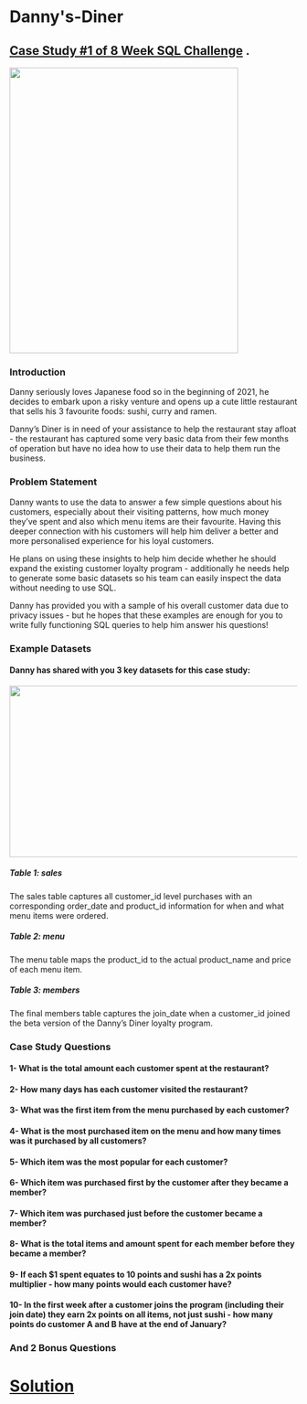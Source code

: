 # Danny's-Diner
## [Case Study #1 of 8 Week SQL Challenge](https://8weeksqlchallenge.com/case-study-1/) .
<img src="https://8weeksqlchallenge.com/images/case-study-designs/1.png" width="400" height="500">

### Introduction

<div>
Danny seriously loves Japanese food so in the beginning of 2021, he decides to embark upon a risky venture and opens up a cute little restaurant that sells his 3 favourite foods: sushi, curry and ramen.

Danny’s Diner is in need of your assistance to help the restaurant stay afloat - the restaurant has captured some very basic data from their few months of operation but have no idea how to use their data to help them run the business.
 <div/>

 ### Problem Statement
 
 <div>
Danny wants to use the data to answer a few simple questions about his customers, especially about their visiting patterns, how much money they’ve spent and also which menu items are their favourite. Having this deeper connection with his customers will help him deliver a better and more personalised experience for his loyal customers.

He plans on using these insights to help him decide whether he should expand the existing customer loyalty program - additionally he needs help to generate some basic datasets so his team can easily inspect the data without needing to use SQL.

Danny has provided you with a sample of his overall customer data due to privacy issues - but he hopes that these examples are enough for you to write fully functioning SQL queries to help him answer his questions!
 <div/>
  
### Example Datasets
  
#### Danny has shared with you 3 key datasets for this case study:
  <img src="https://user-images.githubusercontent.com/47163932/235058705-184cc1fe-afc3-4807-b622-6fcf9557950d.png" width="600" height="300">

##### Table 1: sales
  <div>
   The sales table captures all customer_id level purchases with an corresponding order_date and product_id information for when and what menu items were ordered.
   <div/>
   
##### Table 2: menu
  <div>
   The menu table maps the product_id to the actual product_name and price of each menu item.
   <div/>
   
##### Table 3: members
  <div>
  The final members table captures the join_date when a customer_id joined the beta version of the Danny’s Diner loyalty program.
   <div/>

   
### Case Study Questions

#### 1- What is the total amount each customer spent at the restaurant?
#### 2- How many days has each customer visited the restaurant?
#### 3- What was the first item from the menu purchased by each customer?
#### 4- What is the most purchased item on the menu and how many times was it purchased by all customers?
#### 5- Which item was the most popular for each customer?
#### 6- Which item was purchased first by the customer after they became a member?
#### 7- Which item was purchased just before the customer became a member?
#### 8- What is the total items and amount spent for each member before they became a member?
#### 9- If each $1 spent equates to 10 points and sushi has a 2x points multiplier - how many points would each customer have?
#### 10- In the first week after a customer joins the program (including their join date) they earn 2x points on all items, not just sushi - how many points do customer A and B have at the end of January?

### And 2 Bonus Questions
   
# [Solution](https://github.com/AhmedAboelkasem/Danny-s-Diner/blob/main/Case%20Study%20and%20Solutions.pdf)
